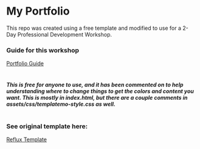 # My Portfolio
This repo was created using a free template and modified to use for a 2-Day Professional Development Workshop.

### Guide for this workshop
[Portfolio Guide](https://docs.google.com/document/d/1QMNM5DetvtV7qaS-9LQkNUfGMydneavYvT3TgqRz9mY/edit?usp=sharing)
#

##### This is free for anyone to use, and it has been commented on to help understanding where to change things to get the colors and content you want. This is mostly in index.html, but there are a couple comments in assets/css/templatemo-style.css as well. 
#

### See original template here: 
[Reflux Template](https://templatemo.com/tm-531-reflux)

